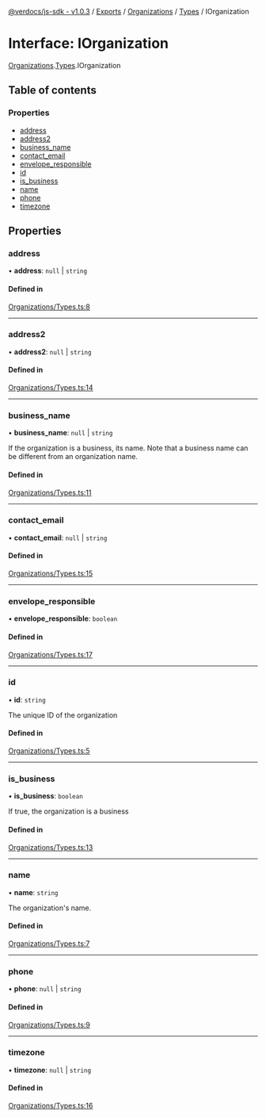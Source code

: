 [@verdocs/js-sdk - v1.0.3](../README.md) / [Exports](../modules.md) / [Organizations](../modules/Organizations.md) / [Types](../modules/Organizations.Types.md) / IOrganization

# Interface: IOrganization

[Organizations](../modules/Organizations.md).[Types](../modules/Organizations.Types.md).IOrganization

## Table of contents

### Properties

- [address](Organizations.Types.IOrganization.md#address)
- [address2](Organizations.Types.IOrganization.md#address2)
- [business_name](Organizations.Types.IOrganization.md#business_name)
- [contact_email](Organizations.Types.IOrganization.md#contact_email)
- [envelope_responsible](Organizations.Types.IOrganization.md#envelope_responsible)
- [id](Organizations.Types.IOrganization.md#id)
- [is_business](Organizations.Types.IOrganization.md#is_business)
- [name](Organizations.Types.IOrganization.md#name)
- [phone](Organizations.Types.IOrganization.md#phone)
- [timezone](Organizations.Types.IOrganization.md#timezone)

## Properties

### address

• **address**: ``null`` \| `string`

#### Defined in

[Organizations/Types.ts:8](https://github.com/Verdocs/js-sdk/blob/main/src/Organizations/Types.ts#L8)

___

### address2

• **address2**: ``null`` \| `string`

#### Defined in

[Organizations/Types.ts:14](https://github.com/Verdocs/js-sdk/blob/main/src/Organizations/Types.ts#L14)

___

### business\_name

• **business\_name**: ``null`` \| `string`

If the organization is a business, its name. Note that a business name can be different from an organization name.

#### Defined in

[Organizations/Types.ts:11](https://github.com/Verdocs/js-sdk/blob/main/src/Organizations/Types.ts#L11)

___

### contact\_email

• **contact\_email**: ``null`` \| `string`

#### Defined in

[Organizations/Types.ts:15](https://github.com/Verdocs/js-sdk/blob/main/src/Organizations/Types.ts#L15)

___

### envelope\_responsible

• **envelope\_responsible**: `boolean`

#### Defined in

[Organizations/Types.ts:17](https://github.com/Verdocs/js-sdk/blob/main/src/Organizations/Types.ts#L17)

___

### id

• **id**: `string`

The unique ID of the organization

#### Defined in

[Organizations/Types.ts:5](https://github.com/Verdocs/js-sdk/blob/main/src/Organizations/Types.ts#L5)

___

### is\_business

• **is\_business**: `boolean`

If true, the organization is a business

#### Defined in

[Organizations/Types.ts:13](https://github.com/Verdocs/js-sdk/blob/main/src/Organizations/Types.ts#L13)

___

### name

• **name**: `string`

The organization's name.

#### Defined in

[Organizations/Types.ts:7](https://github.com/Verdocs/js-sdk/blob/main/src/Organizations/Types.ts#L7)

___

### phone

• **phone**: ``null`` \| `string`

#### Defined in

[Organizations/Types.ts:9](https://github.com/Verdocs/js-sdk/blob/main/src/Organizations/Types.ts#L9)

___

### timezone

• **timezone**: ``null`` \| `string`

#### Defined in

[Organizations/Types.ts:16](https://github.com/Verdocs/js-sdk/blob/main/src/Organizations/Types.ts#L16)
